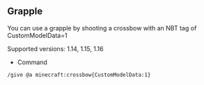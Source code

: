## Grapple

You can use a grapple by shooting a crossbow with an NBT tag of CustomModelData=1

Supported versions: 1.14, 1.15, 1.16

* Command
```text
/give @a minecraft:crossbow{CustomModelData:1}
```